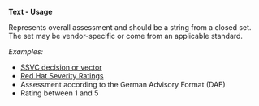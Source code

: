 **Text - Usage**

Represents overall assessment and should be a string from a closed set.
The set may be vendor-specific or come from an applicable standard.

*Examples:*

* [SSVC decision or vector](https://github.com/CERTCC/SSVC)
* [Red Hat Severity Ratings](https://access.redhat.com/security/updates/classification/)
* Assessment according to the German Advisory Format (DAF)
* Rating between 1 and 5
